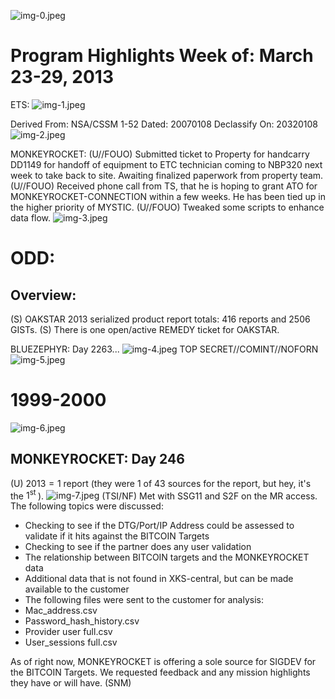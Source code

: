 ![img-0.jpeg](img-0.jpeg)

# Program Highlights Week of: March 23-29, 2013 

ETS:
![img-1.jpeg](img-1.jpeg)

Derived From: NSA/CSSM 1-52
Dated: 20070108
Declassify On: 20320108
![img-2.jpeg](img-2.jpeg)

MONKEYROCKET: (U//FOUO) Submitted ticket to Property for handcarry DD1149 for handoff of equipment to ETC technician coming to NBP320 next week to take back to site. Awaiting finalized paperwork from property team.
(U//FOUO) Received phone call from TS, that he is hoping to grant ATO for MONKEYROCKET-CONNECTION within a few weeks. He has been tied up in the higher priority of MYSTIC.
(U//FOUO) Tweaked some scripts to enhance data flow.
![img-3.jpeg](img-3.jpeg)

# ODD: 

## Overview:

(S) OAKSTAR 2013 serialized product report totals: 416 reports and 2506 GISTs.
(S) There is one open/active REMEDY ticket for OAKSTAR.

BLUEZEPHYR: Day 2263...
![img-4.jpeg](img-4.jpeg)
TOP SECRET//COMINT//NOFORN
![img-5.jpeg](img-5.jpeg)

# 1999-2000 

![img-6.jpeg](img-6.jpeg)

## MONKEYROCKET: Day 246

(U) $2013=1$ report (they were 1 of 43 sources for the report, but hey, it's the $1^{\text {st }}$ ).
![img-7.jpeg](img-7.jpeg)
(TSI/NF) Met with SSG11 and S2F on the MR access. The following topics were discussed:

- Checking to see if the DTG/Port/IP Address could be assessed to validate if it hits against the BITCOIN Targets
- Checking to see if the partner does any user validation
- The relationship between BITCOIN targets and the MONKEYROCKET data
- Additional data that is not found in XKS-central, but can be made available to the customer
- The following files were sent to the customer for analysis:
- Mac_address.csv
- Password_hash_history.csv
- Provider user full.csv
- User_sessions full.csv

As of right now, MONKEYROCKET is offering a sole source for SIGDEV for the BITCOIN Targets. We requested feedback and any mission highlights they have or will have. (SNM)
